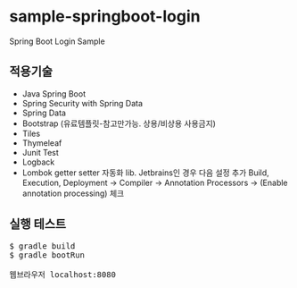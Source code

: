 # sample-springboot-login
Spring Boot Login Sample

## 적용기술

* Java Spring Boot
* Spring Security with Spring Data
* Spring Data
* Bootstrap (유료템플릿-참고만가능. 상용/비상용 사용금지)
* Tiles
* Thymeleaf
* Junit Test
* Logback
* Lombok
  getter setter 자동화 lib.
  Jetbrains인 경우 다음 설정 추가 
    Build, Execution, Deployment -> Compiler -> Annotation Processors -> (Enable annotation processing) 체크

## 실행 테스트

<pre>
$ gradle build
$ gradle bootRun

웹브라우저 localhost:8080
</pre>